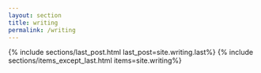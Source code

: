 ```yaml
---
layout: section
title: writing
permalink: /writing
---
```

{% include sections/last_post.html last_post=site.writing.last%}
{% include sections/items_except_last.html items=site.writing%}
